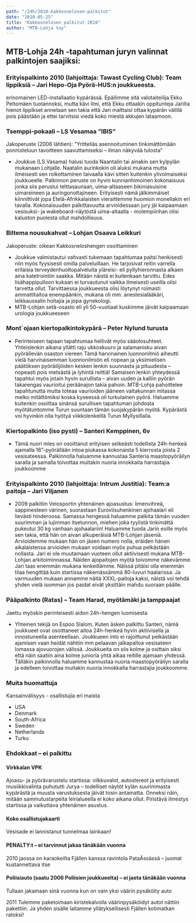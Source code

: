 ```yaml
---
path: "/24h/2010-kakkosnelosen-palkitut"
date: "2010-05-25"
title: "Kakkosnelosen palkitut 2010"
author: "MTB-Lohja toy"
---
```

## MTB-Lohja 24h -tapahtuman juryn valinnat palkintojen saajiksi:

### Erityispalkinto 2010 (lahjoittaja: Tawast Cycling Club): Team lippiksiä – Jari Hepo-Oja Pyörä-HUS:n joukkueesta.

erinomainen LED-installaatio kypärässä. Epäilimme sitä valotaiteilija Ekku Peltomäen tuotannoksi, mutta kävi ilmi, että Ekku ottaakin oppitunteja Jarilta
hienot lippikset annetaan sen takia että Jari malttaisi ottaa kypärän välillä pois päästään ja ettei tarvitsisi viedä koko miestä akkujen lataamoon.

### Tsemppi-pokaali – LS Vesamaa ”IBIS”

Jakoperuste (2006 lähtien): ”Yritteliäs asennoituminen tinkimättömään ponnisteluun tavoitteen saavuttamiseksi – ilman näkyvää tulosta”

- Joukkue (LS Vasama) halusi tuoda Naantalin tai ainakin sen kylpylän mukanaan Lohjalle. Naatalin aurinkokin oli aluksi mukana mutta ilmeisesti sen roikottaminen taivaalla kävi sitten kuitenkin ylivoimaiseksi joukkueelle. Palkinnon peruste on hyvin kunnianhimoinen kokonaisuus jonka siis perustui telttasaunaan, uima-altaaseen bikiniasuisine uimareineen ja auringonottajineen. Erityisesti nämä jälkimmäiset kiinnittivät jopa Etelä-Afrikkalaisten vieraittemme huomion monellakin eri tavalla. Kokonaisuuden palkittavuutta arvioidessaan jury jäi kaipaamaan vesisuksi- ja wakeboard-näytöstä uima-altaalla - molempiinhan olisi kaluston puolesta ollut mahdollisuus.

### Biltema nousukahvat – Lohjan Osaava Leikkuri

Jakoperuste: oikean Kakkosneloshengen osoittaminen

- Joukkue valmistautui vahvasti tukemaan tapahtumaa paitsi henkisesti niin myös fyysisesti omilla palveluillaan. He tarjosivat reitin varrella erilaisia terveydenhuoltopalveluita yläreisi- eli pyllyhieronnasta alkaen aina katetrointiin saakka. Mitään näistä ei kuitenkaan tarvittu. Edes lisähappipulloon kukaan ei turvautunut vaikka ilmeisesti useilla olisi tarvetta ollut. Tarvittaessa joukkueesta olisi löytynyt roimasti ammattitaitoa enempäänkin, mukana oli mm. anestesialääkäri, leikkaussalin hoitajia ja jopa gynekologi.
- MTB-Lohjan setä-osasto eli yli 50-vuotiaat kuskimme jäivät kaipaamaan urologia joukkueeseen

### Mont´ojaan kiertopalkintokypärä – Peter Nylund turusta

- Perinteiseen tapaan tapahtumaa hellivät myös sääolosuhteet. Yhteislenkin aikana yllätti raju ukkoskuuro ja salamanisku aivan pyöräilevän osaston viereen Tämä harvinainen luonnonilmiö aiheutti vielä harvinaisemman luonnonilmiön eli nopean ja yksimielisen päätöksen pyöräilijöiden kesken lenkin suunnasta ja pituudesta – nopeasti pois metsästä ja lyhintä reittiä! Samaisen lenkin yhteydessä tapahtui myös jotain hyvin surullista – aivan uuden ja kalliin pyörän takarengas vaurioitui peräänajon takia pahoin. MTB-Lohja pahoittelee tapahtunutta mutta toteaa vaurioiden jääneen valtakunnan mitassa melko mitättömiksi koska kyseessä oli turkulainen pyörä. Haluamme kuitenkin osoittaa sinänsä surullisen tapahtuman johdosta myötätuntomme Turun suuntaan tämän suojakypärän myötä. Kypärästä voi hyvinkin olla hyötyä viikkolenkeillä Turun Myllysillalla.

### Kiertopalkinto (iso pysti) – Santeri Kemppinen, 6v

- Tämä nuori mies on osoittanut erityisen selkeästi todellista 24h-henkeä ajamalla 16”-pyörällään intoa piukassa kokonaista 5 kierrosta joista 2 vesisateessa. Palkinnolla haluamme kannustaa Santeria maastopyöräilyn saralla ja samalla toivottaa muitakin nuoria innokkaita harrastajia joukkoomme

### Erityispalkinto 2010 (lahjoittaja: Intrum Justitia): Team:a paitoja – Jari Viljanen

- 2009 palkitiin Velosportin yhtenäinen ajoasustus: limenvihreä, sappinesteen värinen, suorastaan Euroviisuhenkinen ajohaalari eli lievästi hinderoosa. Samassa hengessä haluamme palkita tämän vuoden suurimman ja lujimman itsetunnon, miehen joka tyylistä tinkimättä pukeutui 30 kg vanhaan ajohaalariin! Haluamme tuoda Jarin esille myös sen takia, että hän on aivan alkuperäisiä MTB-Lohjan jäseniä. Arvioidemme  mukaan hän on jäsen numero nolla, eräiden hänen aikalaistensa arvioiden mukaan voidaan myös puhua pelkästään nollasta. Jari ei ole muutamaan vuoteen ollut aktiivisesti mukana MTB-Lohjan arkitoiminnassa. Näiden ajopaitojen myötä toivomme näkevämme Jari taas enemmän mukana lenkeillämme. Näissä pitäisi olla enemmän tilaa hengittää kuin startissa näkemässämmä 80-luvun haalarissa. Ja varmuuden mukaan annamme näitä XXXL-paitoja kaksi, näistä voi tehdä yhden vielä isomman jos paidat eivät yksittäin mahdu suoraan päälle.

### Pääpalkinto (Ratas) – Team Harad, myötämäki ja tamppaajat

Jaettu myöskin perinteisesti aidon 24h-hengen luomisesta 

- Yhteinen tekijä on Espoo Slalom. Kuten äsken palkittu Santeri, nämä joukkueet ovat osoittaneet aitoa 24h-henkeä hyvin aktiivisella ja innostuneella asenteellaan. Joukkueen into ei rajoittunut pelkästään ajamisen vaan heidät nähtiin mm pelaavan jalkapalloa vesisateen lomassa ajovuorojen välissä. Joukkueita on siis kolme ja osittain siksi että näin saatiin aina kolme junioria yhtä aikaa reitille ajamaan yhdessä. Tälläkin palkinnolla haluamme kannustaa nuoria maastopyöräilyn saralla ja edelleen toivottaa muitakin nuoria innokkaita harrastajia joukkoomme.

### Muita huomattuja

Kansainvälisyys - osallistujia eri maista

- USA
- Denmark
- South-Africa
- Sweden
- Netherlands
- Turku

### Ehdokkaat – ei palkittu

#### Virkkalan VPK

Ajoasu- ja pyörävarustelu startissa: vilkkuvalot, autostereot ja erityisesti musiikkivalinta puhututti Jurya – todelliset näytöt kylän suurimmasta kypärästä ja muusta varustuksesta jäivät tosin antamatta. Onneksi näin, mitään sammutustarpeita leirialueella ei koko aikana ollut. Piristävä ilmestys startissa ja vaikuttava yhtenäinen asustus.

#### Koko osallistujakaarti

Vesisade ei lannistanut tunnelmaa lainkaan!

#### PENALTY:t – ei tarvinnut jakaa tänäkään vuonna

2010 jaossa on karaokeilta Fjällen kanssa ravintola PataÄssässä – juomat kustannettava itse

#### Poliisiauto (saatu 2006 Poliisien joukkueelta) – ei jaeta tänäkään vuonna

Tullaan jakamaan sinä vuonna kun on vain yksi väärin pysäköity auto

2011 Tulemme paketoimaan kiristekalvolla väärinpysäköidyt autot nättiin pakettiin. Ja yhden sisälle laitamme yllätyksellisesti Fjällen kotimatkan ratoksi!